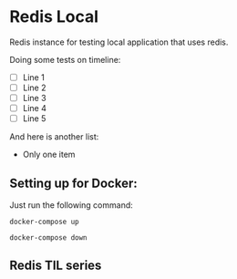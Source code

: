 # Redis Local

Redis instance for testing local application that uses redis.

Doing some tests on timeline:
- [ ] Line 1
- [ ] Line 2
- [ ] Line 3
- [ ] Line 4
- [ ] Line 5

And here is another list:
- Only one item

## Setting up for Docker:

Just run the following command:

```
docker-compose up
```

```
docker-compose down
```

## Redis TIL series

